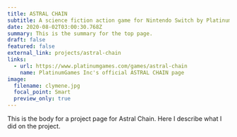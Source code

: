 ```yaml
---
title: ASTRAL CHAIN
subtitle: A science fiction action game for Nintendo Switch by PlatinumGames Inc.
date: 2020-08-02T03:00:30.768Z
summary: This is the summary for the top page.
draft: false
featured: false
external_link: projects/astral-chain
links:
  - url: https://www.platinumgames.com/games/astral-chain
    name: PlatinumGames Inc's official ASTRAL CHAIN page
image:
  filename: clymene.jpg
  focal_point: Smart
  preview_only: true
---
```

This is the body for a project page for Astral Chain. Here I describe what I did on the project.
